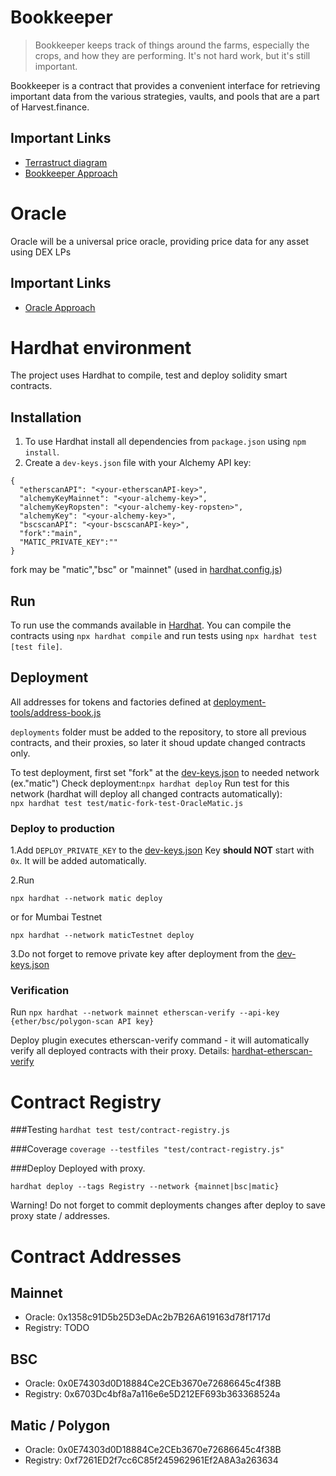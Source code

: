 # Bookkeeper

> Bookkeeper keeps track of things around the farms, especially the crops, and how they are performing. It's not hard work, but it's still important.

Bookkeeper is a contract that provides a convenient interface for retrieving important data from the various strategies, vaults, and pools that are a part of Harvest.finance.

## Important Links

* [Terrastruct diagram](https://app.terrastruct.com/diagrams/630052376)
* [Bookkeeper Approach](BookkeeperApproach.md)


# Oracle

Oracle will be a universal price oracle, providing price data for any asset using DEX LPs


## Important Links

* [Oracle Approach](OracleApproach.md)


# Hardhat environment

The project uses Hardhat to compile, test and deploy solidity smart contracts.

## Installation

1. To use Hardhat install all dependencies from `package.json` using `npm install`.
2. Create a `dev-keys.json` file with your Alchemy API key:
```
{
  "etherscanAPI": "<your-etherscanAPI-key>",
  "alchemyKeyMainnet": "<your-alchemy-key>",
  "alchemyKeyRopsten": "<your-alchemy-key-ropsten>",
  "alchemyKey": "<your-alchemy-key>",
  "bscscanAPI": "<your-bscscanAPI-key>",
  "fork":"main",
  "MATIC_PRIVATE_KEY":""
}
```
fork may be "matic","bsc" or "mainnet" (used in [hardhat.config.js]())

## Run

To run use the commands available in [Hardhat](https://hardhat.org/). 
You can compile the contracts using `npx hardhat compile` 
and run tests using `npx hardhat test [test file]`. 

## Deployment 
All addresses for tokens and factories defined at [deployment-tools/address-book.js](deployment-tools/address-book.js)

```deployments``` folder must be added to the repository, 
to store all previous contracts, and their proxies, so later it shoud update changed contracts only.

To test deployment, first set "fork" at the [dev-keys.json](dev-keys.json) to needed network (ex."matic")
Check deployment:```npx hardhat deploy```
Run test for this network (hardhat will deploy all changed contracts automatically):  
```npx hardhat test test/matic-fork-test-OracleMatic.js```

### Deploy to production
1.Add ```DEPLOY_PRIVATE_KEY``` to the [dev-keys.json](dev-keys.json) 
Key **should NOT** start with ```0x```. It will be added automatically.

2.Run

```npx hardhat --network matic deploy```

or for Mumbai Testnet

```npx hardhat --network maticTestnet deploy```

3.Do not forget to remove private key after deployment from the [dev-keys.json](dev-keys.json)

### Verification

Run
```npx hardhat --network mainnet etherscan-verify --api-key {ether/bsc/polygon-scan API key}```

Deploy plugin executes etherscan-verify command - 
it will automatically verify all deployed contracts with their proxy.
Details: [hardhat-etherscan-verify](https://hardhat.org/plugins/hardhat-deploy.html#_4-hardhat-etherscan-verify)


# Contract Registry
###Testing
`hardhat test test/contract-registry.js`

###Coverage
`coverage --testfiles "test/contract-registry.js"`

###Deploy
Deployed with proxy.

`hardhat deploy --tags Registry --network {mainnet|bsc|matic}`

Warning! Do not forget to commit deployments changes after deploy 
to save proxy state / addresses.

# Contract Addresses
## Mainnet
- Oracle: 0x1358c91D5b25D3eDAc2b7B26A619163d78f1717d
- Registry: TODO

## BSC
- Oracle: 0x0E74303d0D18884Ce2CEb3670e72686645c4f38B
- Registry: 0x6703Dc4bf8a7a116e6e5D212EF693b363368524a

## Matic / Polygon
- Oracle: 0x0E74303d0D18884Ce2CEb3670e72686645c4f38B
- Registry: 0xf7261ED2f7cc6C85f245962961Ef2A8A3a263634



